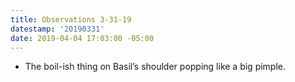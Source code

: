 ```yaml
---
title: Observations 3-31-19
datestamp: '20190331'
date: 2019-04-04 17:03:00 -05:00
---
```


- The boil-ish thing on Basil’s shoulder popping like a big pimple.
